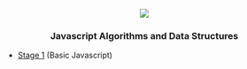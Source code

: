 <p align="center">
    <img src="https://i.postimg.cc/0yFRvh8C/image.png" />
</p>
<h3 align="center">Javascript Algorithms and Data Structures</h3>

- [Stage 1](https://github.com/Kroixyz/freecodecamp-courses/tree/master/js-algorithms-and-data-structures/stage-1) (Basic Javascript)
